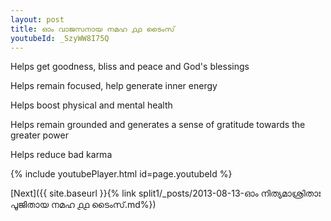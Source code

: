 ```yaml
---
layout: post
title: ഓം വാജസനായ നമഹ ൧൧ ടൈംസ്
youtubeId: _SzyWW8I75Q
---
```

 
 
Helps get goodness, bliss and peace and God's blessings
 
Helps remain focused, help generate inner energy 
 
Helps boost physical and mental health 
 
Helps remain grounded and generates a sense of gratitude towards the greater power 
 
Helps reduce bad karma
 
 
 
 


{% include youtubePlayer.html id=page.youtubeId %}
 
[Next]({{ site.baseurl }}{% link  split1/_posts/2013-08-13-ഓം നിത്യമാശ്രിതാഃ പൂജിതായ നമഹ ൧൧ ടൈംസ്.md%})
 
